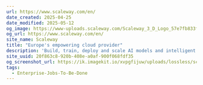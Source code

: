 ```yaml
---
url: https://www.scaleway.com/en/
date_created: 2025-04-25
date_modified: 2025-05-12
og_image: https://www-uploads.scaleway.com/Scaleway_3_D_Logo_57e7fb833f.png
og_url: https://www.scaleway.com/en/
site_name: Scaleway
title: "Europe's empowering cloud provider"
description: 'Build, train, deploy and scale AI models and intelligent applications on a resilient and sustainable cloud ecosystem.'
site_uuid: 20f863c8-920b-408e-a0af-900f068fdf35
og_screenshot_url: https://ik.imagekit.io/xvpgfijuw/uploads/lossless/screenshots/20250527_Scaleway_og_screenshot.jpeg
tags:
  - Enterprise-Jobs-To-Be-Done
---
```


